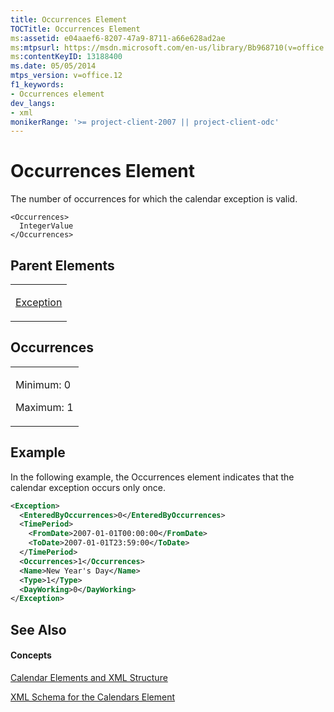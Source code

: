 ```yaml
---
title: Occurrences Element
TOCTitle: Occurrences Element
ms:assetid: e04aaef6-8207-47a9-8711-a66e628ad2ae
ms:mtpsurl: https://msdn.microsoft.com/en-us/library/Bb968710(v=office.12)
ms:contentKeyID: 13188400
ms.date: 05/05/2014
mtps_version: v=office.12
f1_keywords:
- Occurrences element
dev_langs:
- xml
monikerRange: '>= project-client-2007 || project-client-odc'
---
```


# Occurrences Element




The number of occurrences for which the calendar exception is valid.

    <Occurrences>
      IntegerValue
    </Occurrences>

## Parent Elements

<table>
<colgroup>
<col style="width: 100%" />
</colgroup>
<tbody>
<tr class="odd">
<td><p><a href="bb968492(v=office.12).md">Exception</a></p></td>
</tr>
</tbody>
</table>

## Occurrences

<table>
<colgroup>
<col style="width: 100%" />
</colgroup>
<tbody>
<tr class="odd">
<td><p>Minimum: 0</p>
<p>Maximum: 1</p></td>
</tr>
</tbody>
</table>

## Example

In the following example, the Occurrences element indicates that the calendar exception occurs only once.

``` xml
<Exception>
  <EnteredByOccurrences>0</EnteredByOccurrences>
  <TimePeriod>
    <FromDate>2007-01-01T00:00:00</FromDate>
    <ToDate>2007-01-01T23:59:00</ToDate>
  </TimePeriod>
  <Occurrences>1</Occurrences>
  <Name>New Year's Day</Name>
  <Type>1</Type>
  <DayWorking>0</DayWorking>
</Exception>
```

## See Also

#### Concepts

[Calendar Elements and XML Structure](calendar-elements-and-xml-structure.md)

[XML Schema for the Calendars Element](xml-schema-for-the-calendars-element.md)

